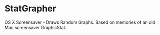 StatGrapher
===========

OS X Screensaver - Draws Random Graphs. Based on memories of an old Mac screensaver GraphicStat.
